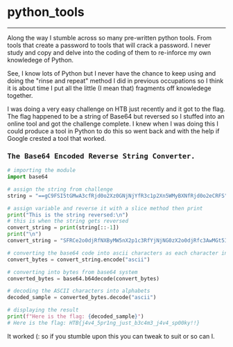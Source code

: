 # python_tools

___


Along the way I stumble across so many pre-written python tools. From tools
that create a password to tools that will crack a password.  I never study 
and copy and delve into the coding of them to re-inforce my own knowledege 
of Python.  

See, I know lots of Python but I never have the chance to keep using and doing
the "rinse and repeat" method I did in previous occupations so I think it
is about time I put all the little (I mean that) fragments off knowledege together.

I was doing a very easy challenge on HTB just recently and it got to the flag.
The flag happened to be a string of Base64 but reversed so I stuffed into an
online tool and got the challenge complete. I knew when I was doing this I could 
produce a tool in Python to do this so went back and with the help if Google
crested a tool that worked.

### <samp>The Base64 Encoded Reverse String Converter.</samp>

```python
# importing the module
import base64

# assign the string from challenge
string = "==gC9FSI5tGMwA3cfRjd0o2Xz0GNjNjYfR3c1p2Xn5WMyBXNfRjd0o2eCRFS"

# assign variable and reverse it with a slice method then print
print("This is the string reversed:\n") 
# this is when the string gets reversed 
convert_string = print(string[::-1])	
print("\n")
convert_string = "SFRCe2o0djRfNXByMW5nX2p1c3RfYjNjNG0zX2o0djRfc3AwMGt5ISF9Cg=="

# converting the base64 code into ascii characters as each character in B64 is 6 bits
convert_bytes = convert_string.encode("ascii")

# converting into bytes from base64 system
converted_bytes = base64.b64decode(convert_bytes)

# decoding the ASCII characters into alphabets
decoded_sample = converted_bytes.decode("ascii")

# displaying the result
print(f"Here is the flag: {decoded_sample}")
# Here is the flag: HTB{j4v4_5pr1ng_just_b3c4m3_j4v4_sp00ky!!}  
```

It worked (: so if you stumble upon this you can tweak to suit or so can I.
